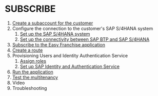 # SUBSCRIBE

 1. [Create a subaccount for the customer](./subscribe/create-subscriber-subaccount/README.md)
   1. Configure the connection to the customer's SAP S/4HANA system
      1. [Set up the SAP S/4HANA system](https://github.com/SAP-samples/cloud-extension-html5-sample/blob/mission/mission/s4h-setup/README.md)
      2. [Set up the connectivity between SAP BTP and SAP S/4HANA](https://github.com/SAP-samples/cloud-extension-html5-sample/blob/mission/mission/connectivity/README.md) 
   2. [Subscribe to the Easy Franchise application](./subscribe/subscription/README.md)
   3. [Create a route](./subscribe/route-creation/README.md)
   4. Provisioning Users and Identity Authentication Service
      1. [Assign roles](./subscribe/assign-roles/README.md)
      2. [Set up SAP Identity and Authentication Service](https://github.com/SAP-samples/cloud-extension-html5-sample/blob/mission/mission/custom-idp/README.md)
   5. [Run the application](./subscribe/run-application/README.md)
   6. [Test the multitenancy](./subscribe/run-application/README.md#running-the-application)
   7. Video
   8. Troubleshooting
